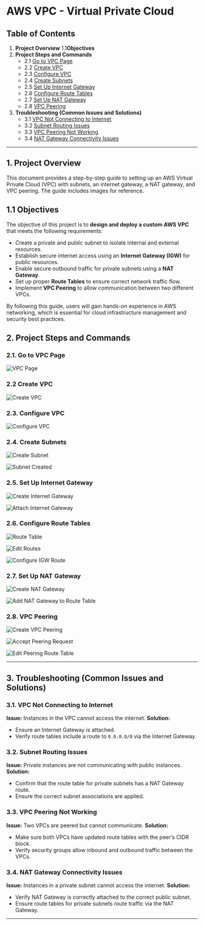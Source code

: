 # AWS VPC - Virtual Private Cloud

## Table of Contents

1. **Project Overview**
1.1**Objectives**
2. **Project Steps and Commands**
   - 2.1 [Go to VPC Page](#21-go-to-vpc-page)
   - 2.2 [Create VPC](#22-create-vpc)
   - 2.3 [Configure VPC](#23-configure-vpc)
   - 2.4 [Create Subnets](#24-create-subnets)
   - 2.5 [Set Up Internet Gateway](#25-set-up-internet-gateway)
   - 2.6 [Configure Route Tables](#26-configure-route-tables)
   - 2.7 [Set Up NAT Gateway](#27-set-up-nat-gateway)
   - 2.8 [VPC Peering](#28-vpc-peering)
3. **Troubleshooting (Common Issues and Solutions)**
   - 3.1 [VPC Not Connecting to Internet](#31-vpc-not-connecting-to-internet)
   - 3.2 [Subnet Routing Issues](#32-subnet-routing-issues)
   - 3.3 [VPC Peering Not Working](#33-vpc-peering-not-working)
   - 3.4 [NAT Gateway Connectivity Issues](#34-nat-gateway-connectivity-issues)

---

## 1. Project Overview
This document provides a step-by-step guide to setting up an AWS Virtual Private Cloud (VPC) with subnets, an internet gateway, a NAT gateway, and VPC peering. The guide includes images for reference.

## 1.1 Objectives
The objective of this project is to **design and deploy a custom AWS VPC** that meets the following requirements:
- Create a private and public subnet to isolate internal and external resources.
- Establish secure internet access using an **Internet Gateway (IGW)** for public resources.
- Enable secure outbound traffic for private subnets using a **NAT Gateway**.
- Set up proper **Route Tables** to ensure correct network traffic flow.
- Implement **VPC Peering** to allow communication between two different VPCs.

By following this guide, users will gain hands-on experience in AWS networking, which is essential for cloud infrastructure management and security best practices.

## 2. Project Steps and Commands

### 2.1. Go to VPC Page
![VPC Page](https://github.com/user-attachments/assets/1d4cff53-61c7-47c8-984d-1c51ea9514b7)

### 2.2 Create VPC
![Create VPC](https://github.com/user-attachments/assets/d3a9ae6b-e881-4362-bbbb-af9d7803ce1d)

### 2.3. Configure VPC
![Configure VPC](https://github.com/user-attachments/assets/bda10683-6e7f-49fa-a1d6-b667cc2b9aaa)

### 2.4. Create Subnets
![Create Subnet](https://github.com/user-attachments/assets/01c4215d-38f2-491d-b64c-31a6f4680ed2)

![Subnet Created](https://github.com/user-attachments/assets/10a4477b-e7c1-4e2f-acae-4e4465f587f4)

### 2.5. Set Up Internet Gateway
![Create Internet Gateway](https://github.com/user-attachments/assets/1d7edf2b-7fd7-4a0b-827c-02baef3274dc)

![Attach Internet Gateway](https://github.com/user-attachments/assets/b9b9d9c3-dc26-4436-b188-0d2ad8d586a6)

### 2.6. Configure Route Tables
![Route Table](https://github.com/user-attachments/assets/f60c8df0-3afd-4b81-8ece-a5dc76baa4a0)

![Edit Routes](https://github.com/user-attachments/assets/2d81aa2f-82b7-4f60-a734-c72f8f6cfbb1)

![Configure IGW Route](https://github.com/user-attachments/assets/66af302b-f308-4af8-a411-e513288f1580)

### 2.7. Set Up NAT Gateway
![Create NAT Gateway](https://github.com/user-attachments/assets/cd3be463-0464-443d-8edf-1b8bc82918b8)

![Add NAT Gateway to Route Table](https://github.com/user-attachments/assets/49af1a84-55d5-4229-ab44-1ae1dadb4030)

### 2.8. VPC Peering
![Create VPC Peering](https://github.com/user-attachments/assets/a5146609-256e-4f1b-af4d-bcf5544b9a76)

![Accept Peering Request](https://github.com/user-attachments/assets/fde028d0-f948-4a2a-b7a0-b1658310afe9)

![Edit Peering Route Table](https://github.com/user-attachments/assets/7b2b5e93-75c4-43aa-9a2a-0df4b809f256)

---

## 3. Troubleshooting (Common Issues and Solutions)

### 3.1. VPC Not Connecting to Internet
**Issue:** Instances in the VPC cannot access the internet.
**Solution:**
- Ensure an Internet Gateway is attached.
- Verify route tables include a route to `0.0.0.0/0` via the Internet Gateway.

### 3.2. Subnet Routing Issues
**Issue:** Private instances are not communicating with public instances.
**Solution:**
- Confirm that the route table for private subnets has a NAT Gateway route.
- Ensure the correct subnet associations are applied.

### 3.3. VPC Peering Not Working
**Issue:** Two VPCs are peered but cannot communicate.
**Solution:**
- Make sure both VPCs have updated route tables with the peer’s CIDR block.
- Verify security groups allow inbound and outbound traffic between the VPCs.

### 3.4. NAT Gateway Connectivity Issues
**Issue:** Instances in a private subnet cannot access the internet.
**Solution:**
- Verify NAT Gateway is correctly attached to the correct public subnet.
- Ensure route tables for private subnets route traffic via the NAT Gateway.

---


